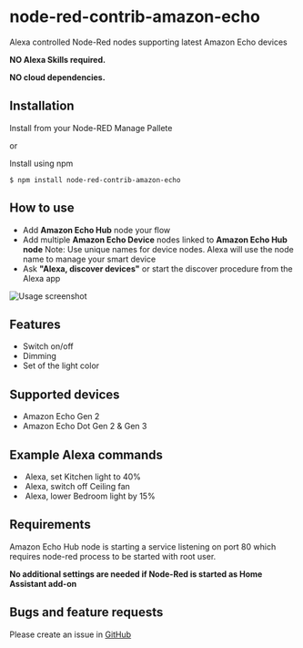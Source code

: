 # node-red-contrib-amazon-echo

Alexa controlled Node-Red nodes supporting latest Amazon Echo devices

**NO Alexa Skills required.**

**NO cloud dependencies.**

## Installation
Install from your Node-RED Manage Pallete

or

Install using npm

    $ npm install node-red-contrib-amazon-echo

## How to use
  * Add **Amazon Echo Hub** node your flow
  * Add multiple **Amazon Echo Device** nodes linked to **Amazon Echo Hub node**
  Note: Use unique names for device nodes. Alexa will use the node name to manage your smart device
  * Ask **"Alexa, discover devices"** or start the discover procedure from the Alexa app

![Usage screenshot](https://raw.githubusercontent.com/datech/node-red-contrib-amazon-echo/master/docs/images/how-to-use.png "Screenshot")

## Features
  * Switch on/off
  * Dimming
  * Set of the light color

## Supported devices
  * Amazon Echo Gen 2
  * Amazon Echo Dot Gen 2 & Gen 3

## Example Alexa commands
  *  Alexa, set Kitchen light to 40%
  *  Alexa, switch off Ceiling fan
  *  Alexa, lower Bedroom light by 15%
  
## Requirements
Amazon Echo Hub node is starting a service listening on port 80 which requires node-red process to be started with root user.

**No additional settings are needed if Node-Red is started as Home Assistant add-on**

## Bugs and feature requests
Please create an issue in [GitHub](https://github.com/datech/node-red-contrib-amazon-echo/issues)
